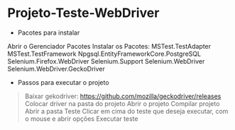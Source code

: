 # Projeto-Teste-WebDriver

- Pacotes para instalar

Abrir o Gerenciador Pacotes
Instalar os Pacotes: 
MSTest.TestAdapter
MSTest.TestFramework
Npgsql.EntityFrameworkCore.PostgreSQL
Selenium.Firefox.WebDriver
Selenium.Support
Selenium.WebDriver
Selenium.WebDriver.GeckoDriver

- Passos para executar o projeto

> Baixar gekodriver: https://github.com/mozilla/geckodriver/releases
> Colocar driver na pasta do projeto
> Abrir o projeto
> Compilar projeto
> Abrir a pasta Teste
> Clicar em cima do teste que deseja executar, com o mouse e abrir opções
> Executar teste 

